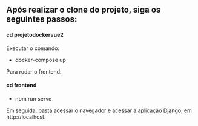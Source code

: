 
## Após realizar o clone do projeto, siga os seguintes passos:


#### cd projetodockervue2

Executar o comando: 

* docker-compose up

Para rodar o frontend:

#### cd frontend

* npm run serve

Em seguida, basta acessar o navegador e acessar a aplicação Django, em http://localhost.
